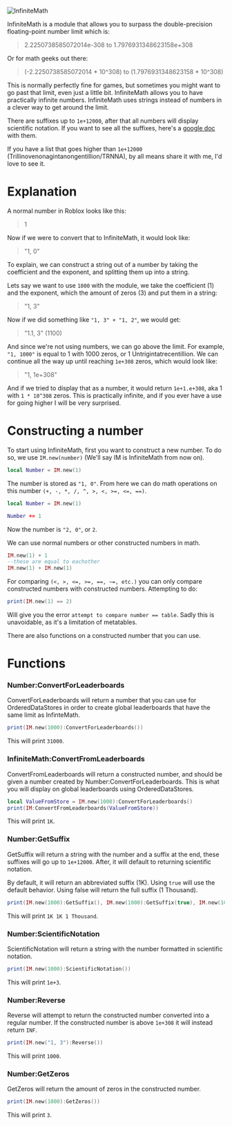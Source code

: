 ![InfiniteMath](https://cdn.discordapp.com/attachments/542187455936462881/1072367668155383808/InfiniteMathLogo.png)

InfiniteMath is a module that allows you to surpass the double-precision floating-point number limit which is:

> 2.2250738585072014e-308 to 1.7976931348623158e+308

Or for math geeks out there:

> (-2.2250738585072014 * 10^308) to (1.7976931348623158 * 10^308)

This is normally perfectly fine for games, but sometimes you might want to go past that limit, even just a little bit. InfiniteMath allows you to have practically infinite numbers.
InfiniteMath uses strings instead of numbers in a clever way to get around the limit.

There are suffixes up to `1e+12000`, after that all numbers will display scientific notation. If you want to see all the suffixes, here's a [google doc](https://docs.google.com/document/d/e/2PACX-1vTB2zhx8PCdu5HpV5kwqmNx8BV9RCv44qZaljlTb0Mm0nkzwMQ2cI6aupxrNktrlylsp-QnbES-XteP/pub) with them.

If you have a list that goes higher than `1e+12000` (Trillinovenonagintanongentillion/TRNNA), by all means share it with me, I'd love to see it.

# Explanation

A normal number in Roblox looks like this:

> 1

Now if we were to convert that to InfiniteMath, it would look like:

> "1, 0"

To explain, we can construct a string out of a number by taking the coefficient and the exponent, and splitting them up into a string.

Lets say we want to use `1000` with the module, we take the coefficient (1) and the exponent, which the amount of zeros (3) and put them in a string:

> "1, 3"

Now if we did something like `"1, 3" + "1, 2"`, we would get:

> "1.1, 3" (1100)

And since we're not using numbers, we can go above the limit. For example, `"1, 1000"` is equal to 1 with 1000 zeros, or 1 Untrigintatrecentillion. We can continue all the way up until reaching `1e+308` zeros, which would look like:

> "1, 1e+308"

And if we tried to display that as a number, it would return `1e+1.e+308`, aka 1 with `1 * 10^308` zeros. This is practically infinite, and if you ever have a use for going higher I will be very surprised.

# Constructing a number

To start using InfiniteMath, first you want to construct a new number. To do so, we use `IM.new(number)` (We'll say IM is InfiniteMath from now on).
```lua
local Number = IM.new(1)
```

The number is stored as `"1, 0"`.
From here we can do math operations on this number `(+, -, *, /, ^, >, <, >=, <=, ==)`.

```lua
local Number = IM.new(1)

Number += 1
```
Now the number is `"2, 0"`, or `2`.

We can use normal numbers or other constructed numbers in math.
```lua
IM.new(1) + 1
--these are equal to eachother
IM.new(1) + IM.new(1)
```

For comparing `(<, >, <=, >=, ==, ~=, etc.)` you can only compare constructed numbers with constructed numbers. Attempting to do:
```lua
print(IM.new(1) == 2)
```
Will give you the error `attempt to compare number == table`. Sadly this is unavoidable, as it's a limitation of metatables.

There are also functions on a constructed number that you can use.

# Functions

### Number:ConvertForLeaderboards

ConvertForLeaderboards will return a number that you can use for OrderedDataStores in order to create global leaderboards that have the same limit as InfinteMath.
```lua
print(IM.new(1000):ConvertForLeaderboards())
```
This will print `31000`.

### InfiniteMath:ConvertFromLeaderboards

ConvertFromLeaderboards will return a constructed number, and should be given a number created by Number:ConvertForLeaderboards. This is what you will display on global leaderboards using OrderedDataStores.
```lua
local ValueFromStore = IM.new(1000):ConvertForLeaderboards()
print(IM:ConvertFromLeaderboards(ValueFromStore))
```
This will print `1K`.

### Number:GetSuffix

GetSuffix will return a string with the number and a suffix at the end, these suffixes will go up to `1e+12000`. After, it will default to returning scientific notation.

By default, it will return an abbreviated suffix (1K). Using `true` will use the default behavior. Using false will return the full suffix (1 Thousand).
```lua
print(IM.new(1000):GetSuffix(), IM.new(1000):GetSuffix(true), IM.new(1000):GetSuffix(false))
```
This will print `1K 1K 1 Thousand`.

### Number:ScientificNotation

ScientificNotation will return a string with the number formatted in scientific notation.
```lua
print(IM.new(1000):ScientificNotation())
```
This will print `1e+3`.

### Number:Reverse

Reverse will attempt to return the constructed number converted into a regular number. If the constructed number is above `1e+308` it will instead return `INF`.
```lua
print(IM.new("1, 3"):Reverse())
```
This will print `1000`.

### Number:GetZeros

GetZeros will return the amount of zeros in the constructed number.
```lua
print(IM.new(1000):GetZeros())
```
This will print `3`.
